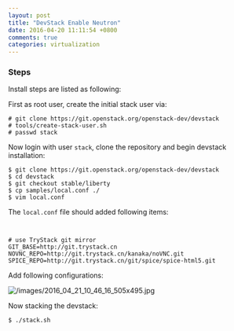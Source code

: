```yaml
---
layout: post
title: "DevStack Enable Neutron"
date: 2016-04-20 11:11:54 +0800
comments: true
categories: virtualization
---
```

### Steps
Install steps are listed as following:    

First as root user, create the initial stack user via:   

```
# git clone https://git.openstack.org/openstack-dev/devstack
# tools/create-stack-user.sh 
# passwd stack
```
Now login with user `stack`, clone the repository and begin devstack installation:    

```
$ git clone https://git.openstack.org/openstack-dev/devstack
$ cd devstack
$ git checkout stable/liberty
$ cp samples/local.conf ./
$ vim local.conf
```

The `local.conf` file should added following items:    

```


# use TryStack git mirror
GIT_BASE=http://git.trystack.cn
NOVNC_REPO=http://git.trystack.cn/kanaka/noVNC.git
SPICE_REPO=http://git.trystack.cn/git/spice/spice-html5.git
```
Add following configurations:    

![/images/2016_04_21_10_46_16_505x495.jpg](/images/2016_04_21_10_46_16_505x495.jpg)    

Now stacking the devstack:   

```
$ ./stack.sh
```
